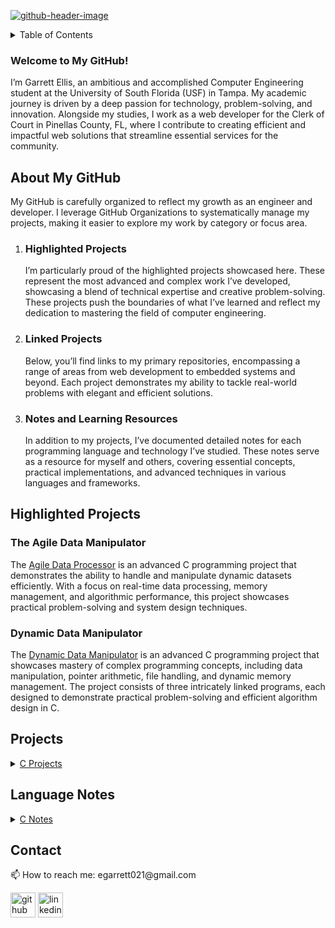 <a href="https://www.linkedin.com/in/garrett-ellis-740b202a6/" target="_blank">![github-header-image](https://github.com/garrettbovo/garrettbovo/assets/154717520/b7afe3a0-edb2-4cea-8b47-e687daa11c87)</a>

<details>
<summary>Table of Contents</summary>
<ol>
  <li>
    <a href='#introduction'>About My GitHub</a>
  </li>
  <li>
    <a href='#highlighted-projects'>Highlighted Projects</a>
  </li>
  <li>
    <a href='#projects'>Projects</a>
  </li>
  <li>
    <a href='#language-notes'>Language Notes</a>
  </li>
  <li>
    <a href='#contact'>Contact</a>
  </li>
</ol>
</details>

<h3>Welcome to My GitHub!</h3>

<p>
  I’m Garrett Ellis, an ambitious and accomplished Computer Engineering student at the University of South Florida (USF) in Tampa. My academic journey is driven by a deep passion for technology, problem-solving, and innovation. Alongside my studies, I work as a web developer for the Clerk of Court in Pinellas County, FL, where I contribute to creating efficient and impactful web solutions that streamline essential services for the community.
</p>

<h2 id="introduction">About My GitHub</h2>

<p>
  My GitHub is carefully organized to reflect my growth as an engineer and developer. I leverage GitHub Organizations to systematically manage my projects, making it easier to explore my work by category or focus area.
</p>

<ol>
  <li>
    <h3>Highlighted Projects</h3>
    <p>
      I’m particularly proud of the highlighted projects showcased here. These represent the most advanced and complex work I’ve developed, showcasing a blend of technical expertise and creative problem-solving. These projects push the boundaries of what I’ve learned and reflect my dedication to mastering the field of computer engineering.
    </p>
  </li>
  <li>
    <h3>Linked Projects</h3>
    <p>
      Below, you’ll find links to my primary repositories, encompassing a range of areas from web development to embedded systems and beyond. Each project demonstrates my ability to tackle real-world problems with elegant and efficient solutions.
    </p>
  </li>
  <li>
    <h3>Notes and Learning Resources</h3>
    <p>
      In addition to my projects, I’ve documented detailed notes for each programming language and technology I’ve studied. These notes serve as a resource for myself and others, covering essential concepts, practical implementations, and advanced techniques in various languages and frameworks.
    </p>
  </li>
</ol>

<h2 id="highlighted-projects">Highlighted Projects</h2>

<h3>The Agile Data Manipulator</h3>
<p>
  The <a href="https://github.com/C-Coding-Assignments/Agile-Data-Processor">Agile Data Processor</a> is an advanced C programming project that demonstrates the ability to handle and manipulate dynamic datasets efficiently. With a focus on real-time data processing, memory management, and algorithmic performance, this project showcases practical problem-solving and system design techniques.
</p>

<h3>Dynamic Data Manipulator</h3>
<p>
  The <a href="https://github.com/C-Coding-Assignments/Dynamic-Data-Manipulator">Dynamic Data Manipulator</a> is an advanced C programming project that showcases mastery of complex programming concepts, including data manipulation, pointer arithmetic, file handling, and dynamic memory management. The project consists of three intricately linked programs, each designed to demonstrate practical problem-solving and efficient algorithm design in C.
</p>

<h2 id="projects">Projects</h2>
<details>
  <summary><a href="https://github.com/C-Coding-Assignments">C Projects</a></summary>
  <ul>
    <li><a href="https://github.com/C-Coding-Assignments/Agile-Data-Processor">Agile Data Processor</a></li>
    <li><a href="https://github.com/C-Coding-Assignments/Dynamic-Data-Manipulator">Dynamic Data Manipulator</a></li>
    <li><a href="https://github.com/C-Coding-Assignments/Student-Registration-Queue-Part-3">Student Registration Queue Part 3</a></li>
    <li><a href="https://github.com/C-Coding-Assignments/Student-Registration-Queue-Part-2">Student Registration Queue Part 2</a></li>
    <li><a href="https://github.com/C-Coding-Assignments/Student-Registration-Queue-Part-1">Student Registration Queue Part 1</a></li>
    <li><a href="https://github.com/C-Coding-Assignments/Yoga-Studio-Search-Part-2">Yoga Studio Search Part 2</a></li>
    <li><a href="https://github.com/C-Coding-Assignments/Yoga-Studio-Search-Part-1">Yoga Studio Search Part 1</a></li>
    <li><a href="https://github.com/C-Coding-Assignments/Tokenizer">Tokenizer</a></li>
    <li><a href="https://github.com/C-Coding-Assignments/Word-Score-Game">Word Score Game</a></li>
    <li><a href="https://github.com/C-Coding-Assignments/Split-String">Split String</a></li>
    <li><a href="https://github.com/C-Coding-Assignments/Before-and-After-Array">Before and After Array</a></li>
    <li><a href="https://github.com/C-Coding-Assignments/Board-Game">Board Game</a></li>
    <li><a href="https://github.com/C-Coding-Assignments/Distinct-Numbers">Distinct Numbers</a></li>
    <li><a href="https://github.com/C-Coding-Assignments/Good-Sequence-Checker">Good Sequence Checker</a></li>
    <li><a href="https://github.com/C-Coding-Assignments/Scrabble">Scrabble</a></li>
    <li><a href="https://github.com/C-Coding-Assignments/Oscillating-Performances">Oscillating Performances</a></li>
    <li><a href="https://github.com/C-Coding-Assignments/Bounce-House-Rental-Cost-Calculator">Bounce House Rental Cost Calculator</a></li>
  </ul>
</details>

<h2 id="language-notes">Language Notes</h2>
<details>
  <summary><a href="https://github.com/Programming-Notes-all-languages/C-Notes">C Notes</a></summary>
  <ul>
    <li><a href="https://github.com/Programming-Notes-all-languages/C-Notes/tree/main/C%20Basics">C Basics</a></li>
    <li><a href="https://github.com/Programming-Notes-all-languages/C-Notes/tree/main/Expressions">Expressions</a></li>
    <li><a href="https://github.com/Programming-Notes-all-languages/C-Notes/tree/main/Formatted%20Input%20and%20Output">Formatted Input and Output</a></li>
    <li><a href="https://github.com/Programming-Notes-all-languages/C-Notes/tree/main/Selection%20Statements">Selection Statements</a></li>
    <li><a href="https://github.com/Programming-Notes-all-languages/C-Notes/tree/main/Loops">Loops</a></li>
    <li><a href="https://github.com/Programming-Notes-all-languages/C-Notes/tree/main/Arrays">Arrays</a></li>
    <li><a href="https://github.com/Programming-Notes-all-languages/C-Notes/tree/main/Functions">Functions</a></li>
    <li><a href="https://github.com/Programming-Notes-all-languages/C-Notes/tree/main/Basic%20Type(s)">Basic Types</a></li>
    <li><a href="https://github.com/Programming-Notes-all-languages/C-Notes/tree/main/Program%20Organization">Program Organization</a></li>
    <li><a href="https://github.com/Programming-Notes-all-languages/C-Notes/tree/main/Pointers">Pointers</a></li>
    <li><a href="https://github.com/Programming-Notes-all-languages/C-Notes/tree/main/Pointers%20and%20Arrays">Pointers and Arrays</a></li>
    <li><a href="https://github.com/Programming-Notes-all-languages/C-Notes/tree/main/Strings">Strings</a></li>
    <li><a href="https://github.com/Programming-Notes-all-languages/C-Notes/tree/main/Structures">Structures</a></li>
    <li><a href="https://github.com/Programming-Notes-all-languages/C-Notes/tree/main/Files">Files</a></li>
    <li><a href="https://github.com/Programming-Notes-all-languages/C-Notes/tree/main/Advanced%20Uses%20of%20Pointers">Advanced Uses of Pointers</a></li>
    <li><a href="https://github.com/Programming-Notes-all-languages/C-Notes/tree/main/Writing%20Large%20Programs">Writing Large Programs</a></li>
  </ul>
</details>

<h2 id="contact">Contact</h2>

<p>📫 How to reach me: egarrett021@gmail.com</p>

<p>
  <a href="https://github.com/garrettbovo"><img src="https://cdn.jsdelivr.net/npm/simple-icons@3.0.1/icons/github.svg" alt="github" height="40"></a>
  <a href="https://www.linkedin.com/in/garrett-ellis-740b202a6/"><img src="https://cdn.jsdelivr.net/npm/simple-icons@3.0.1/icons/linkedin.svg" alt="linkedin" height="40"></a>
</p>
